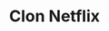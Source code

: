 ---
title: "Clon Netflix"
description: "Clon of Netflix's website. I built this with these technologies:"
tools: ["HTML", "CSS", "JavaScript", "SASS", "Gulp"]
image: "https://i.imgur.com/OIQlSVu.jpg"
alt: "Interface of Clon Netflix"
link: "https://juanctorresf.github.io/clon-netflix/"
github: "https://github.com/juanctorresf/clon-netflix"
---